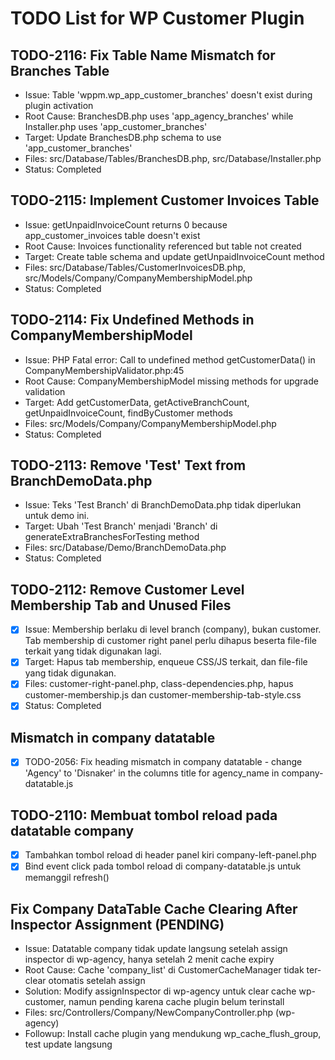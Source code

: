 # TODO List for WP Customer Plugin

## TODO-2116: Fix Table Name Mismatch for Branches Table
- Issue: Table 'wppm.wp_app_customer_branches' doesn't exist during plugin activation
- Root Cause: BranchesDB.php uses 'app_agency_branches' while Installer.php uses 'app_customer_branches'
- Target: Update BranchesDB.php schema to use 'app_customer_branches'
- Files: src/Database/Tables/BranchesDB.php, src/Database/Installer.php
- Status: Completed

## TODO-2115: Implement Customer Invoices Table
- Issue: getUnpaidInvoiceCount returns 0 because app_customer_invoices table doesn't exist
- Root Cause: Invoices functionality referenced but table not created
- Target: Create table schema and update getUnpaidInvoiceCount method
- Files: src/Database/Tables/CustomerInvoicesDB.php, src/Models/Company/CompanyMembershipModel.php
- Status: Completed

## TODO-2114: Fix Undefined Methods in CompanyMembershipModel
- Issue: PHP Fatal error: Call to undefined method getCustomerData() in CompanyMembershipValidator.php:45
- Root Cause: CompanyMembershipModel missing methods for upgrade validation
- Target: Add getCustomerData, getActiveBranchCount, getUnpaidInvoiceCount, findByCustomer methods
- Files: src/Models/Company/CompanyMembershipModel.php
- Status: Completed

## TODO-2113: Remove 'Test' Text from BranchDemoData.php
- Issue: Teks 'Test Branch' di BranchDemoData.php tidak diperlukan untuk demo ini.
- Target: Ubah 'Test Branch' menjadi 'Branch' di generateExtraBranchesForTesting method
- Files: src/Database/Demo/BranchDemoData.php
- Status: Completed

## TODO-2112: Remove Customer Level Membership Tab and Unused Files
- [x] Issue: Membership berlaku di level branch (company), bukan customer. Tab membership di customer right panel perlu dihapus beserta file-file terkait yang tidak digunakan lagi.
- [x] Target: Hapus tab membership, enqueue CSS/JS terkait, dan file-file yang tidak digunakan.
- [x] Files: customer-right-panel.php, class-dependencies.php, hapus customer-membership.js dan customer-membership-tab-style.css
- [x] Status: Completed

## Mismatch in company datatable
- [x] TODO-2056: Fix heading mismatch in company datatable - change 'Agency' to 'Disnaker' in the columns title for agency_name in company-datatable.js

## TODO-2110: Membuat tombol reload pada datatable company
- [x] Tambahkan tombol reload di header panel kiri company-left-panel.php
- [x] Bind event click pada tombol reload di company-datatable.js untuk memanggil refresh()

## Fix Company DataTable Cache Clearing After Inspector Assignment (PENDING)
- Issue: Datatable company tidak update langsung setelah assign inspector di wp-agency, hanya setelah 2 menit cache expiry
- Root Cause: Cache 'company_list' di CustomerCacheManager tidak ter-clear otomatis setelah assign
- Solution: Modify assignInspector di wp-agency untuk clear cache wp-customer, namun pending karena cache plugin belum terinstall
- Files: src/Controllers/Company/NewCompanyController.php (wp-agency)
- Followup: Install cache plugin yang mendukung wp_cache_flush_group, test update langsung

